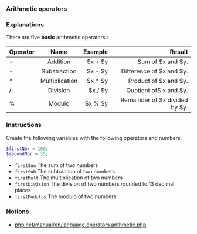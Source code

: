 ### Arithmetic operators

### Explanations

There are five **basic** arithmetic operators :

| Operator |      Name      |  Example |                         Result |
| :------- | :------------: | -------: | -----------------------------: |
| +        |    Addition    |  $x + $y |              Sum of $x and $y. |
| -        |  Substraction  |  $x - $y |       Difference of $x and $y. |
| \*       | Multiplication | $x \* $y |          Product of $x and $y. |
| /        |    Division    |  $x / $y |         Quotient of$ x and $y. |
| %        |     Modulo     |  $x % $y | Remainder of $x divided by $y. |

### Instructions

Create the following variables with the following operators and numbers:

```php
$firstNbr = 100;
$secondNbr = 35;
```

- `firstSum` The sum of two numbers
- `firstSub` The subtraction of two numbers
- `firstMult` The multiplication of two numbers
- `firstDivision` The division of two numbers rounded to 13 decimal places
- `firstModulus` The modulo of two numbers

### Notions

- [php.net/manual/en/language.operators.arithmetic.php](https://www.php.net/manual/en/language.operators.arithmetic.php)

